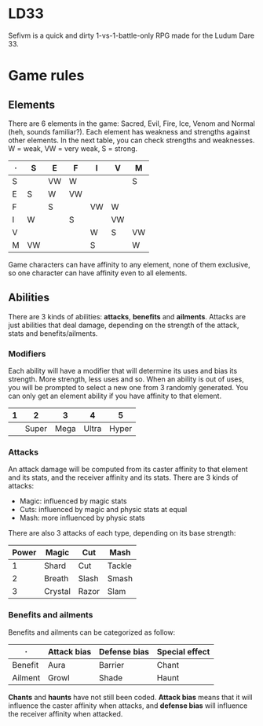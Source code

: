 # LD33

Sefivm is a quick and dirty 1-vs-1-battle-only RPG made for the Ludum Dare 33.

# Game rules

## Elements

There are 6 elements in the game: Sacred, Evil, Fire, Ice, Venom and Normal (heh, sounds familiar?). Each element has weakness and strengths against other elements. In the next table, you can check strengths and weaknesses. W = weak, VW = very weak, S = strong.

·  |  S|  E|  F|  I|  V|  M
---|---|---|---|---|---|---
 S |   |VW | W |   |   | S 
 E | S | W |VW |   |   |   
 F |   | S |   |VW | W |   
 I | W |   | S |   |VW |   
 V |   |   |   | W | S |VW 
 M |VW |   |   | S |   | W      

 Game characters can have affinity to any element, none of them exclusive, so one character can have affinity even to all elements.

## Abilities

There are 3 kinds of abilities: **attacks**, **benefits** and **ailments**. Attacks are just abilities that deal damage, depending on the strength of the attack, stats and benefits/ailments. 

### Modifiers

Each ability will have a modifier that will determine its uses and bias its strength. More strength, less uses and so. When an ability is out of uses, you will be prompted to select a new one from 3 randomly generated. You can only get an element ability if you have affinity to that element.

1   |     2 |    3 |     4 |     5
----|-------|------|-------|------
    | Super | Mega | Ultra | Hyper


### Attacks

An attack damage will be computed from its caster affinity to that element and its stats, and the receiver affinity and its stats. There are 3 kinds of attacks:

* Magic: influenced by magic stats
* Cuts: influenced by magic and physic stats at equal
* Mash: more influenced by physic stats

There are also 3 attacks of each type, depending on its base strength:

Power | Magic   | Cut   | Mash
------|---------|-------|------
1     | Shard   | Cut   | Tackle
2     | Breath  | Slash | Smash
3     | Crystal | Razor | Slam

### Benefits and ailments

Benefits and ailments can be categorized as follow:

·       | Attack bias | Defense bias | Special effect
--------|-------------|--------------|----------------
Benefit | Aura 		  | Barrier      | Chant
Ailment | Growl       | Shade        | Haunt

**Chants** and **haunts** have not still been coded. **Attack bias** means that it will influence the caster affinity when attacks, and **defense bias** will influence the receiver affinity when attacked.

